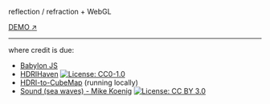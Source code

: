 reflection / refraction + WebGL

[DEMO :arrow_upper_right:](https://aeter.github.io/refref/)

---

where credit is due:
* [Babylon JS](https://www.babylonjs.com/)
* [HDRIHaven](https://hdrihaven.com/) [![License: CC0-1.0](https://licensebuttons.net/l/zero/1.0/80x15.png)](http://creativecommons.org/publicdomain/zero/1.0/)
* [HDRI-to-CubeMap](https://github.com/matheowis/HDRI-to-CubeMap) (running locally)
* [Sound (sea waves) - Mike Koenig](http://soundbible.com/885-Sea-Waves.html) [![License: CC BY 3.0](https://img.shields.io/badge/License-CC%20BY%203.0-lightgrey.svg)](https://creativecommons.org/licenses/by/3.0/)
